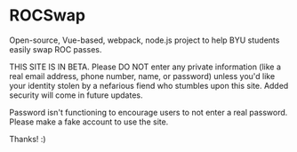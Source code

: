 # ROCSwap
Open-source, Vue-based, webpack, node.js project to help BYU students easily swap ROC passes.

THIS SITE IS IN BETA. Please DO NOT enter any private information (like a real email address, phone number, name, or password) unless you'd like your identity stolen by a nefarious fiend who stumbles upon this site. Added security will come in future updates. 

Password isn't functioning to encourage users to not enter a real password. Please make a fake account to use the site.

Thanks! :)

